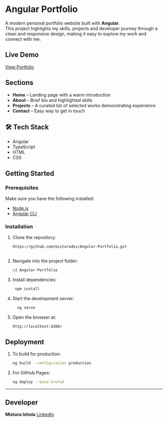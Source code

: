 # Angular Portfolio

A modern personal portfolio website built with **Angular**.  
This project highlights my skills, projects and developer journey through a clean
and responsive design, making it easy to explore my work and connect with me.

##  Live Demo
 [View Portfolio](https://misturadev.github.io/Angular-Portfolio/)

## Sections
- **Home** – Landing page with a warm introduction  
- **About** – Brief bio and highlighted skills  
- **Projects** – A curated list of selected works demonstrating experience
- **Contact** – Easy way to get in touch  

## 🛠 Tech Stack
- Angular  
- TypeScript
- HTML
- CSS

## Getting Started

### Prerequisites
Make sure you have the following installed:
- [Node.js](https://nodejs.org/)  
- [Angular CLI](https://angular.io/cli)  

### Installation
1. Clone the repository:
   ```bash
   https://github.com/misturadev/Angular-Portfolio.git
     
2. Navigate into the project folder:
   ```bash
   cd Angular-Portfolio
   
3. Install dependencies:
   ```bash
    npm install
   
4. Start the development server:
   ```bash
     ng serve

5.  Open the browser at:
    ```bash
    http://localhost:4200/
    

##  Deployment
 1.   To build for production:
      ```bash
      ng build --configuration production

 2.   For GitHub Pages:
      ```bash
      ng deploy --base-href=/

----

  ## Developer
   **Mistura Ishola**
   [LinkedIn](https://www.linkedin.com/in/mistura-ishola/)


  
